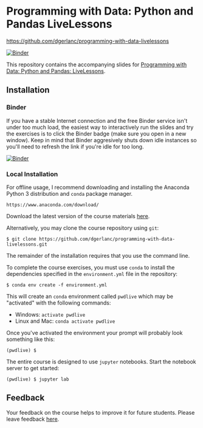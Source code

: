 # Programming with Data: Python and Pandas LiveLessons

https://github.com/dgerlanc/programming-with-data-livelessons

[![Binder](https://mybinder.org/badge_logo.svg)](https://mybinder.org/v2/gh/dgerlanc/programming-with-data-livelessons/master?urlpath=lab)

This repository contains the accompanying slides for [Programming
with Data: Python and Pandas: LiveLessons](https://learning.oreilly.com/videos/programming-with-data/9780136623755). 

## Installation

### Binder

If you have a stable Internet connection and the free Binder service isn't under
too much load, the easiest way to interactively run the slides and try the
exercises is to click the Binder badge (make sure you open in a new window).
Keep in mind that Binder aggresively shuts down idle instances so you'll need to
refresh the link if you're idle for too long.

[![Binder](https://mybinder.org/badge_logo.svg)](https://mybinder.org/v2/gh/dgerlanc/programming-with-data-livelessons/master?urlpath=lab)

### Local Installation

For offline usage, I recommend downloading and installing the Anaconda Python 3
distribution and `conda` package manager.

```
https://www.anaconda.com/download/
```

Download the latest version of the course materials
[here](https://github.com/dgerlanc/programming-with-data-livelessons/archive/master.zip).

Alternatively, you may clone the course repository using `git`:

```
$ git clone https://github.com/dgerlanc/programming-with-data-livelessons.git
```

The remainder of the installation requires that you use the command line.

To complete the course exercises, you must use `conda` to install the
dependencies specified in the `environment.yml` file in the repository:

```
$ conda env create -f environment.yml
```

This will create an `conda` environment called `pwdlive` which may be
"activated" with the following commands:

* Windows: `activate pwdlive`
* Linux and Mac: `conda activate pwdlive`

Once you've activated the environment your prompt will probably
look something like this:

```
(pwdlive) $
```

The entire course is designed to use `jupyter` notebooks. Start the
notebook server to get started:

```
(pwdlive) $ jupyter lab
```

## Feedback

Your feedback on the course helps to improve it for future students.
Please leave feedback [here](https://danielgerlanc.typeform.com/to/RyB6AJ).



